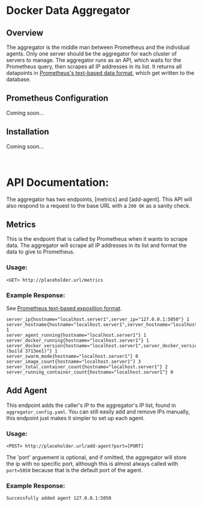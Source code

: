 # Docker Data Aggregator

## Overview

The aggregator is the middle man between Prometheus and the individual agents. Only one server should be the aggregator for each cluster of servers to manage. The aggregator runs as an API, which waits for the Prometheus query, then scrapes all IP addresses in its list. It returns all datapoints in [Prometheus's text-based data format](#https://prometheus.io/docs/instrumenting/exposition_formats/), which get written to the database.

## Prometheus Configuration

Coming soon...

## Installation

Coming soon...

</br>

# API Documentation:

The aggregator has two endpoints, [metrics] and [add-agent]. This API will also respond to a request to the base URL with a `200 OK` as a sanity check.

## Metrics

This is the endpoint that is called by Prometheus when it wants to scrape data. The aggregator will scrape all IP addresses in its list and format the data to give to Prometheus.

### Usage:

```
<GET> http://placeholder.url/metrics
```

### Example Response:
See [Prometheus text-based exposition format](#https://prometheus.io/docs/instrumenting/exposition_formats/).

```
server_ip{hostname="localhost.server1",server_ip="127.0.0.1:5050"} 1
server_hostname{hostname="localhost.server1",server_hostname="localhost.server1"} 1
server_agent_running{hostname="localhost.server1"} 1
server_docker_running{hostname="localhost.server1"} 1
server_docker_version{hostname="localhost.server1",server_docker_version="24.0.4 (build 3713ee1)"} 1
server_swarm_mode{hostname="localhost.server1"} 0
server_image_count{hostname="localhost.server1"} 3
server_total_container_count{hostname="localhost.server1"} 2
server_running_container_count{hostname="localhost.server1"} 0
```

## Add Agent

This endpoint adds the caller's IP to the aggregator's IP list, found in `aggregator_config.yaml`. You can still easily add and remove IPs manually, this endpoint just makes it simpler to set up each agent.

### Usage:

```
<POST> http://placeholder.url/add-agent?port=[PORT]
```
The 'port' arguement is optional, and if omitted, the aggregator will store the ip with no specific port, although this is almost always called with `port=5050` because that is the default port of the agent.

### Example Response:

```
Successfully added agent 127.0.0.1:5050
```
